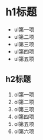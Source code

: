 # h1标题

- ul第一项
- ul第二项
- ul第三项
- ul第四项
- ul第五项

## h2标题

1. ol第一项
2. ol第二项
3. ol第三项
4. ol第四项
5. ol第五项
6. ol第六项
